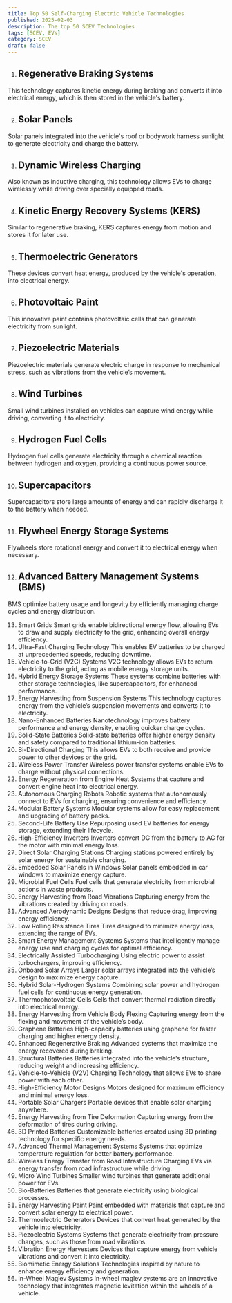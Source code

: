 ```yaml
---
title: Top 50 Self-Charging Electric Vehicle Technologies
published: 2025-02-03
description: The top 50 SCEV Technologies
tags: [SCEV, EVs]
category: SCEV
draft: false
---
```


1. ## Regenerative Braking Systems
This technology captures kinetic energy during braking and converts it into electrical energy, which is then stored in the vehicle's battery.
  
2. ## Solar Panels
Solar panels integrated into the vehicle's roof or bodywork harness sunlight to generate electricity and charge the battery.
 
3. ## Dynamic Wireless Charging
Also known as inductive charging, this technology allows EVs to charge wirelessly while driving over specially equipped roads.

4. ## Kinetic Energy Recovery Systems (KERS)
Similar to regenerative braking, KERS captures energy from motion and stores it for later use.
   
5. ## Thermoelectric Generators
These devices convert heat energy, produced by the vehicle's operation, into electrical energy.
 
6. ## Photovoltaic Paint
This innovative paint contains photovoltaic cells that can generate electricity from sunlight.

7. ## Piezoelectric Materials
Piezoelectric materials generate electric charge in response to mechanical stress, such as vibrations from the vehicle’s movement.

8. ## Wind Turbines
Small wind turbines installed on vehicles can capture wind energy while driving, converting it to electricity.

9. ## Hydrogen Fuel Cells
Hydrogen fuel cells generate electricity through a chemical reaction between hydrogen and oxygen, providing a continuous power source.

10. ## Supercapacitors
Supercapacitors store large amounts of energy and can rapidly discharge it to the battery when needed.

11. ## Flywheel Energy Storage Systems
Flywheels store rotational energy and convert it to electrical energy when necessary.

12. ## Advanced Battery Management Systems (BMS)
BMS optimize battery usage and longevity by efficiently managing charge cycles and energy distribution.

13. Smart Grids
Smart grids enable bidirectional energy flow, allowing EVs to draw and supply electricity to the grid, enhancing overall energy efficiency.
14. Ultra-Fast Charging Technology
This enables EV batteries to be charged at unprecedented speeds, reducing downtime.
15. Vehicle-to-Grid (V2G) Systems
V2G technology allows EVs to return electricity to the grid, acting as mobile energy storage units.
16. Hybrid Energy Storage Systems
These systems combine batteries with other storage technologies, like supercapacitors, for enhanced performance.
17. Energy Harvesting from Suspension Systems
This technology captures energy from the vehicle’s suspension movements and converts it to electricity.
18. Nano-Enhanced Batteries
Nanotechnology improves battery performance and energy density, enabling quicker charge cycles.
19. Solid-State Batteries
Solid-state batteries offer higher energy density and safety compared to traditional lithium-ion batteries.
20. Bi-Directional Charging
This allows EVs to both receive and provide power to other devices or the grid.
21. Wireless Power Transfer
Wireless power transfer systems enable EVs to charge without physical connections.
22. Energy Regeneration from Engine Heat
Systems that capture and convert engine heat into electrical energy.
23. Autonomous Charging Robots
Robotic systems that autonomously connect to EVs for charging, ensuring convenience and efficiency.
24. Modular Battery Systems
Modular systems allow for easy replacement and upgrading of battery packs.
25. Second-Life Battery Use
Repurposing used EV batteries for energy storage, extending their lifecycle.
26. High-Efficiency Inverters
Inverters convert DC from the battery to AC for the motor with minimal energy loss.
27. Direct Solar Charging Stations
Charging stations powered entirely by solar energy for sustainable charging.
28. Embedded Solar Panels in Windows
Solar panels embedded in car windows to maximize energy capture.
29. Microbial Fuel Cells
Fuel cells that generate electricity from microbial actions in waste products.
30. Energy Harvesting from Road Vibrations
Capturing energy from the vibrations created by driving on roads.
31. Advanced Aerodynamic Designs
Designs that reduce drag, improving energy efficiency.
32. Low Rolling Resistance Tires
Tires designed to minimize energy loss, extending the range of EVs.
33. Smart Energy Management Systems
Systems that intelligently manage energy use and charging cycles for optimal efficiency.
34. Electrically Assisted Turbocharging
Using electric power to assist turbochargers, improving efficiency.
35. Onboard Solar Arrays
Larger solar arrays integrated into the vehicle’s design to maximize energy capture.
36. Hybrid Solar-Hydrogen Systems
Combining solar power and hydrogen fuel cells for continuous energy generation.
37. Thermophotovoltaic Cells
Cells that convert thermal radiation directly into electrical energy.
38. Energy Harvesting from Vehicle Body Flexing
Capturing energy from the flexing and movement of the vehicle’s body.
39. Graphene Batteries
High-capacity batteries using graphene for faster charging and higher energy density.
40. Enhanced Regenerative Braking
Advanced systems that maximize the energy recovered during braking.
41. Structural Batteries
Batteries integrated into the vehicle’s structure, reducing weight and increasing efficiency.
42. Vehicle-to-Vehicle (V2V) Charging
Technology that allows EVs to share power with each other.
43. High-Efficiency Motor Designs
Motors designed for maximum efficiency and minimal energy loss.
44. Portable Solar Chargers
Portable devices that enable solar charging anywhere.
45. Energy Harvesting from Tire Deformation
Capturing energy from the deformation of tires during driving.
46. 3D Printed Batteries
Customizable batteries created using 3D printing technology for specific energy needs.
47. Advanced Thermal Management Systems
Systems that optimize temperature regulation for better battery performance.
48. Wireless Energy Transfer from Road Infrastructure
Charging EVs via energy transfer from road infrastructure while driving.
49. Micro Wind Turbines
Smaller wind turbines that generate additional power for EVs.
50. Bio-Batteries
Batteries that generate electricity using biological processes.
51. Energy Harvesting Paint
Paint embedded with materials that capture and convert solar energy to electrical power.
52. Thermoelectric Generators
Devices that convert heat generated by the vehicle into electricity.
53. Piezoelectric Systems
Systems that generate electricity from pressure changes, such as those from road vibrations.
54. Vibration Energy Harvesters
Devices that capture energy from vehicle vibrations and convert it into electricity.
55. Biomimetic Energy Solutions
Technologies inspired by nature to enhance energy efficiency and generation.
56. In-Wheel Maglev Systems
In-wheel maglev systems are an innovative technology that integrates magnetic levitation within the wheels of a vehicle. 


